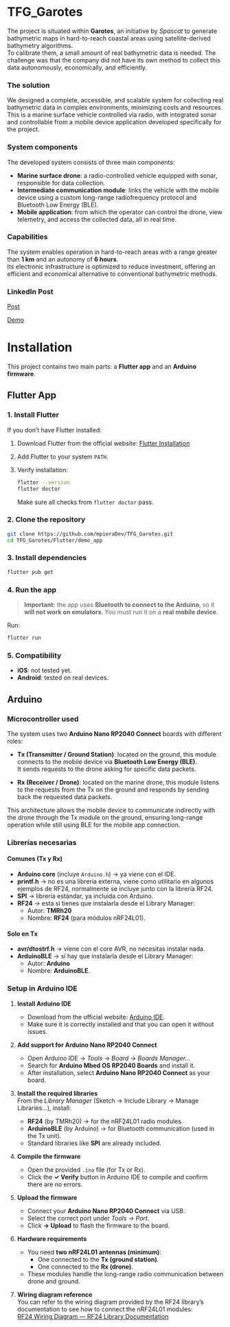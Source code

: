 # TFG_Garotes

The project is situated within **Garotes**, an initiative by *Spascat* to generate bathymetric maps in hard-to-reach coastal areas using satellite-derived bathymetry algorithms.  
To calibrate them, a small amount of real bathymetric data is needed. The challenge was that the company did not have its own method to collect this data autonomously, economically, and efficiently.


### The solution
We designed a complete, accessible, and scalable system for collecting real bathymetric data in complex environments, minimizing costs and resources.  
This is a marine surface vehicle controlled via radio, with integrated sonar and controllable from a mobile device application developed specifically for the project.


### System components
The developed system consists of three main components:

- **Marine surface drone**: a radio-controlled vehicle equipped with sonar, responsible for data collection.  
- **Intermediate communication module**: links the vehicle with the mobile device using a custom long-range radiofrequency protocol and Bluetooth Low Energy (BLE).  
- **Mobile application**: from which the operator can control the drone, view telemetry, and access the collected data, all in real time.
  

### Capabilities
The system enables operation in hard-to-reach areas with a range greater than **1 km** and an autonomy of **6 hours**.  
Its electronic infrastructure is optimized to reduce investment, offering an efficient and economical alternative to conventional bathymetric methods.

### LinkedIn Post

[Post](https://www.linkedin.com/feed/update/urn:li:activity:7356992431638126592/)

[Demo](https://www.linkedin.com/feed/update/urn:li:activity:7356997685326872576/)

# Installation

This project contains two main parts: a **Flutter app** and an **Arduino firmware**.

## Flutter App

### 1. Install Flutter

If you don’t have Flutter installed:

1. Download Flutter from the official website: [Flutter Installation](https://docs.flutter.dev/get-started/install)
2. Add Flutter to your system `PATH`.
3. Verify installation:

   ```bash
   flutter --version
   flutter doctor
   ```

   Make sure all checks from `flutter doctor` pass.

### 2. Clone the repository

```bash
git clone https://github.com/mpieraDev/TFG_Garotes.git
cd TFG_Garotes/Flutter/demo_app
```

### 3. Install dependencies

```bash
flutter pub get
```

### 4. Run the app

>  **Important:** the app uses **Bluetooth to connect to the Arduino**, so it **will not work on emulators**. You must run it on a **real mobile device**.

Run:

```bash
flutter run
```

### 5. Compatibility

* **iOS**: not tested yet.
* **Android**: tested on real devices.


## Arduino 

### Microcontroller used

The system uses two **Arduino Nano RP2040 Connect** boards with different roles:

- **Tx (Transmitter / Ground Station)**: located on the ground, this module connects to the mobile device via **Bluetooth Low Energy (BLE)**.  
  It sends requests to the drone asking for specific data packets.  

- **Rx (Receiver / Drone)**: located on the marine drone, this module listens to the requests from the Tx on the ground and responds by sending back the requested data packets.  

This architecture allows the mobile device to communicate indirectly with the drone through the Tx module on the ground, ensuring long-range operation while still using BLE for the mobile app connection.


### Librerías necesarias

####  Comunes (Tx y Rx)
- **Arduino core** (incluye `Arduino.h`) → ya viene con el IDE.  
- **printf.h** → no es una librería externa, viene como utilitario en algunos ejemplos de RF24, normalmente se incluye junto con la librería RF24.  
- **SPI** → librería estándar, ya incluida con Arduino.  
- **RF24** → esta sí tienes que instalarla desde el Library Manager:  
  - Autor: **TMRh20**  
  - Nombre: **RF24** (para módulos nRF24L01).  

#### Solo en Tx
- **avr/dtostrf.h** → viene con el core AVR, no necesitas instalar nada.  
- **ArduinoBLE** → sí hay que instalarla desde el Library Manager:  
  - Autor: **Arduino**  
  - Nombre: **ArduinoBLE**.  


### Setup in Arduino IDE

1. **Install Arduino IDE**  
   - Download from the official website: [Arduino IDE](https://www.arduino.cc/en/software).  
   - Make sure it is correctly installed and that you can open it without issues.

2. **Add support for Arduino Nano RP2040 Connect**  
   - Open Arduino IDE → *Tools* → *Board* → *Boards Manager...*  
   - Search for **Arduino Mbed OS RP2040 Boards** and install it.  
   - After installation, select **Arduino Nano RP2040 Connect** as your board.

3. **Install the required libraries**  
   From the *Library Manager* (Sketch → Include Library → Manage Libraries...), install:  
   - **RF24** (by TMRh20) → for the nRF24L01 radio modules.  
   - **ArduinoBLE** (by Arduino) → for Bluetooth communication (used in the Tx unit).  
   - Standard libraries like **SPI** are already included.

4. **Compile the firmware**  
   - Open the provided `.ino` file (for Tx or Rx).  
   - Click the **✓ Verify** button in Arduino IDE to compile and confirm there are no errors.

5. **Upload the firmware**  
   - Connect your **Arduino Nano RP2040 Connect** via USB.  
   - Select the correct port under *Tools → Port*.  
   - Click **→ Upload** to flash the firmware to the board.

6. **Hardware requirements**  
   - You need **two nRF24L01 antennas (minimum)**:  
     - One connected to the **Tx (ground station)**.  
     - One connected to the **Rx (drone)**.  
   - These modules handle the long-range radio communication between drone and ground.

7. **Wiring diagram reference**  
   You can refer to the wiring diagram provided by the RF24 library’s documentation to see how to connect the nRF24L01 modules:  
   [RF24 Wiring Diagram — RF24 Library Documentation](https://nrf24.github.io/RF24/)  


